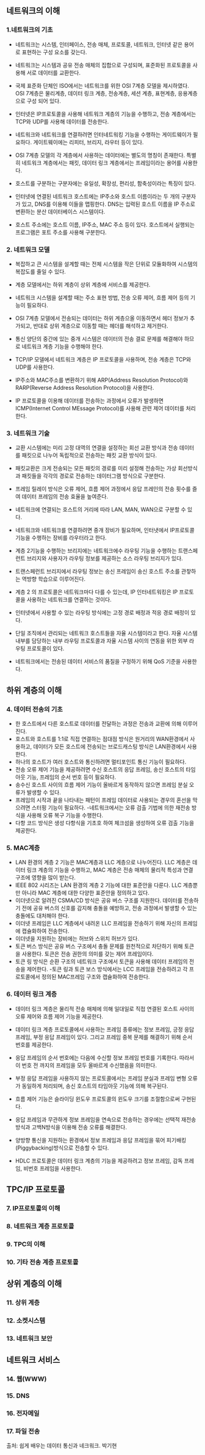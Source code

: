 ## 네트워크의 이해
### 1.네트워크의 기초

- 네트워크는 시스템, 인터페이스, 전송 매체, 프로토콜, 네트워크, 인터넷 같은 용어로 표현하는 구성 요소를 갖는다.

- 네트워크는 시스템과 공유 전송 매체의 집합으로 구성되며, 표준화된 프로토콜을 사용해 서로 데이터를 교환한다.

- 국제 표준화 단체인 ISO에서는 네트워크를 위한 OSI 7계층 모델을 제시하였다. OSI 7계층은 물리계층, 데이터 링크 계층, 전송계층, 세션 계층, 표현계층, 응용계층으로 구성 되어 있다. 
- 인터넷은 IP프로토콜을 사용해 네트워크 계층의 기능을 수행하고, 전송 계층에서는 TCP와 UDP를 사용해 데이터를 전송한다. 

- 네트워크와 네트워크를 연결하려면 인터네트워킹 기능을 수행하는 게이트웨이가 필요하다. 게이트웨이에는 리피터, 브리지, 라우터 등이 있다.

- OSI 7계층 모델의 각 계층에서 사용하는 데이터에는 별도의 명칭이 존재한다. 특별히 네트워크 계층에서는 패킷, 데이터 링크 계층에서는 프레임이라는 용어를 사용한다.

- 호스트를 구분하는 구분자에는 유일성, 확장성, 편리성, 함축성이라는 특징이 있다.

- 인터넷에 연결된 네트워크 호스트에는 IP주소와 호스트 이름이라는 두 개의 구분자가 있고, DNS를 이용해 이들을 맵핑한다. DNS는 입력된 호스트 이름을 IP 주소로 변환하는 분산 데이터베이스 시스템이다.

- 호스트 주소에는 호스트 이름, IP주소, MAC 주소 등이 있다. 호스트에서 실행되는 프로그램은 포트 주소를 사용해 구분한다.



### 2. 네트워크 모델

- 복잡하고 큰 시스템을 설계할 때는 전체 시스템을 작은 단위로 모듈화하여 시스템의 복잡도를 줄일 수 있다.

- 계층 모델에서는 하위 계층이 상위 계층에 서비스를 제공한다.

- 네트워크 시스템을 설계할 때는 주소 표현 방법, 전송 오류 제어, 흐름 제어 등의 기능이 필요하다.

- OSI 7계층 모델에서 전송되는 데이터는 하위 계층으올 이동하면서 헤더 정보가 추가되고, 반대로 상위 계층으로 이동할 때는 헤더를 해석하고 제거한다.

- 통신 양단의 중간에 있는 중개 시스템은 데이터의 전송 결로 문제를 해결해야 하므로 네트워크 계층 기능을 수행해야 한다. 

- TCP/IP 모델에서 네트워크 계층은 IP 프로토콜을 사용하며, 전송 계층은 TCP와 UDP를 사용한다.

- IP주소와 MAC주소를 변환하기 위해 ARP(Address Resolution Protocol)와 RARP(Reverse Address Resolution Protocol)을 사용한다.

- IP 프로토콜을 이용해 데이터를 전송하는 과정에서 오류가 발생하면 ICMP(Internet Control MEssage Protocol)를 사용해 관련 제어 데이터를 처리한다.

### 3. 네트워크 기술

- 교환 시스템에는 미리 고정 대역의 연결을 설정하는 회선 교환 방식과 전송 데이터를 패킷으로 나누어 독립적으로 전송하는 패킷 교환 방식이 있다.

- 패킷교환은 크게 전송되는 모든 패킷의 경로를 미리 설정해 전송하는 가상 회선방식과 패킷들을 각각의 경로로 전송하는 데이터그램 방식으로 구분한다.

- 프레임 릴레이 방식은 오류 제어, 흐름 제어 과정에서 응답 프레인의 전송 횟수를 즐여 데이터 프레임의 전송 효율을 높여준다.

- 네트워크에 연결되는 호스트의 거리에 따라 LAN, MAN, WAN으로 구분할 수 있다. 

- 네트워크와 네트워크를 연결하려면 중개 장비가 필요하며, 인터냇에서 IP프로토콜 기능을 수행하는 장비를 라우터라고 한다.

- 계층 2기능을 수행하는 브리지에는 네트워크에수 라우팅 기능을 수행하는 트랜스페런트 브리지와 사용자가 라우팅 정보를 제공하는 소스 라우팅 브리지가 있다.
- 트랜스페런트 브리지에서 라우팅 정보는 송신 프레임이 송신 호스트 주소를 관챃하는 역방향 학습으로 이루어진다.
- 계층 2 의 프로토콜은 네트워크마다 다를 수 있는데, IP 인터네트워킹은 IP 프로토콜을 사용하는 네트워크를 연결하는 것이다.
- 인터넷에서 사용할 수 있는 라우팅 방식에는 고정 경로 배정과 적응 경로 배정이 있다.
- 단일 조직에서 관리되는 네트워크 호스트들을 자율 시스템이라고 한다. 자율 시스템 내부를 담당하는 내부 라우팅 프로토콜과 자율 시스템 사이의 연동을 위한 외부 라우팅 프로토콜이 있다.
- 네트워크에서는 전송된 데이터 서비스의 품질을 구정하기 위해 QoS 기준을 사용한다.
## 하위 계층의 이해

### 4. 데이터 전송의 기초
- 한 호스트에서 다른 호스트로 데이터를 전달하는 과정은 전송과 교환에 의해 이루어진다.
- 호스트와 호스트를 1:1로 직접 연결하는 점대점 방식은 원거리의 WAN환경에서 사용하고, 데이터가 모든 호스트에 전송되는 브로드캐스팅 방식은 LAN환경에서 사용한다.
- 하나의 호스트가 여러 호스트와 통신하려면 멀티포인트 통신 기능이 필요하다.
- 전송 오류 제어 기능을 제공하려면 수신 호스트의 응답 프레임, 송신 호스트의 타임아웃 기능, 프레임의 순서 번호 등이 필요하다.
- 송수신 호스트 사이의 흐름 제어 기능이 올바르게 동작하지 않으면 프레임 분실 오류가 발생할 수 있다.
- 프레임의 시작과 끝을 나타내는 패턴이 프레임 데이터로 사용되는 경우의 혼선을 막으려면 스터핑 기능이 필요하다.
-네트워크에서는 오류 검출 기법에 의한 재전송 방식을 사용해 오류 복구 기능을 수행한다.
- 다항 코드 방식은 생성 다항식을 기초호 하여 체크섬을 생성하여 오류 검출 기능을 제공한다. 

### 5. MAC계층
- LAN 환경의 계층 2 기능은 MAC계층과 LLC 계층으로 나누어진다. LLC 계층은 데이터 링크 계층의 기능을 수행하고, MAC 계층은 전송 매체의 물리적 특성과 연결 구조에 영향을 많이 받는다.
- IEEE 802 시리즈는 LAN 환경의 계층 2 기능에 대한 표준안을 다룬다. LLC 계층뿐만 아니라 MAC 계층에 대한 다양한 표준안을 정의하고 있다.
- 이더넷으로 알려진 CSMA/CD 방식은 공유 버스 구조를 지원한다. 데이터를 전송하기 전에 공유 버스의 신호를 감지해 충돌을 예방하고, 전송 과정에서 발생할 수 있는 충돌에도 대처해야 한다.
- 이더넷 프레임은 LLC 계층에서 내려온 LLC 프레임을 전송하기 위해 자신의 프레임에 캡슐화하여 전송한다.
- 이더넷을 지원하는 장비에는 허브와 스위치 허브가 있다.
- 토큰 버스 방식은 공유 버스 구조에서 충돌 문제를 원천적으로 차단하기 위해 토큰을 사용한다. 토큰은 전송 권한의 의미를 갖는 제어 프레임이다.
- 토큰 링 방식은 순환 구조의 네트워크 구조에서 토큰을 사용해 데이터 프레임의 전송을 제어한다.
-토큰 링과 토큰 보스 방식에서는 LCC 프레임을 전송하려고 각 프로토콜에서 정의된 MAC프레임 구조와 캡슐화하여 전송한다. 
### 6. 데이터 링크 계층
- 데이터 링크 계층은 물리적 전송 매체에 의해 일대일로 직접 연결된 호스트 사이의 오류 제어와 흐름 제어 기능을 제공한다.

- 데이터 링크 계층 프로토콜에서 사용하는 프레임 종류에는 정보 프레임, 긍정 응답 프레임, 부정 응답 프레임이 있다. 그리고 프레임 중복 문제를 해결하기 위해 순서 번호를 제공한다.

- 응답 프레임의 순서 번호에는 다음에 수신할 정보 프레임 번호를 기록한다. 따라서 이 번호 전 까지의 프레임을 모두 올바르게 수신했음을 의미한다.

- 부정 응답 프레임을 사용하지 않는 프로토콜에서는 프레임 분실과 프레임 변형 오류가 동일하게 처리되며, 송신 호스트의 타임아웃 기능에 의해 복구된다.

- 흐름 제어 기능은 슬라이딩 윈도우 프로토콜의 윈도우 크기를 조절함으로써 구현된다.

- 응답 프레임과 무관하게 정보 프레임을 연속으로 전송하는 경우에는 선택적 재전송 방식과 고백N방식을 이용해 전송 오류를 해결한다.

- 양방향 통신을 지원하는 환경에서 정보 프레임과 응답 프레임을 묶어 피기배킹(Piggybacking)방식으로 전송할 수 있다.

- HDLC 프로토콜은 데이터 링크 계층의 기능을 제공하려고 정보 프레임, 감독 프레임, 비번호 프레임을 사용한다. 
## TPC/IP 프로토콜

### 7. IP프로토콜의 이해



### 8. 네트워크 계층 프로토콜

### 9. TPC의 이해

### 10. 기타 전송 계층 프로토콜

## 상위 계층의 이해

### 11. 상위 계층
### 12. 소켓시스템
### 13. 네트워크 보안
## 네트워크 서비스
### 14. 웹(WWW)
### 15. DNS
### 16. 전자메일
### 17. 파일 전송

출처: 쉽게 배우는 데이터 통신과 네크워크. 박기현